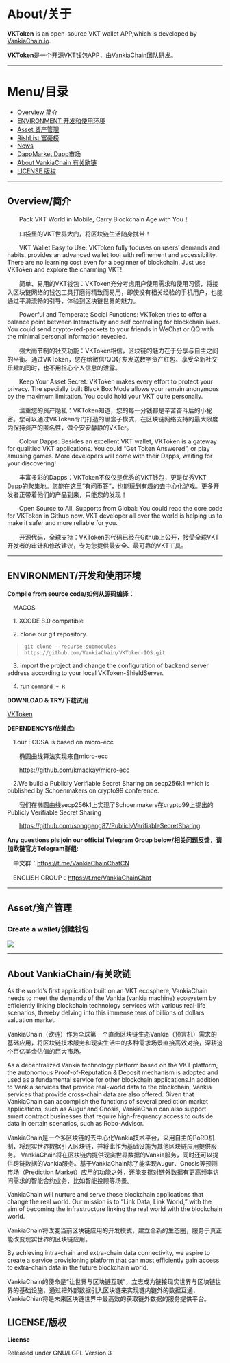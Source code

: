 # About/关于

**VKToken** is an open-source VKT wallet APP,which is developed by [VankiaChain.io](https://vankiachain.io).

**VKToken**是一个开源VKT钱包APP，由[VankiaChain团队](https://vankiachain.io)研发。

-------------------------------

# Menu/目录
+ [Overview  简介](#1)
+ [ENVIRONMENT  开发和使用环境](#2)
+ [Asset 资产管理](#3)
+ [RishList  富豪榜](#4)
+ [News](#5)
+ [DappMarket  Dapp市场](#6)
+ [About VankiaChain  有关欧链](#7)
+ [LICENSE  版权](#8)

------------------------------

<h2 id="1">Overview/简介</h2>

&emsp;&emsp;Pack VKT World in Mobile, Carry Blockchain Age with You！      

&emsp;&emsp;口袋里的VKT世界大门，将区块链生活随身携带！
   
&emsp;&emsp;VKT Wallet Easy to Use: VKToken fully focuses on users’ demands and habits, provides an advanced wallet tool with refinement and accessibility. There are no learning cost even for a beginner of blockchain. Just use VKToken and explore the charming VKT!     

&emsp;&emsp;简单、易用的VKT钱包：VKToken充分考虑用户使用需求和使用习惯，将接入区块链网络的钱包工具打磨得精致而易用，即使没有相关经验的手机用户，也能通过平滑流畅的引导，体验到区块链世界的魅力。   

&emsp;&emsp;Powerful and Temperate Social Functions: VKToken tries to offer a balance point between Interactivity and self controlling for blockchain lives. You could send crypto-red-packets to your friends in WeChat or QQ with the minimal personal information revealed.       

&emsp;&emsp;强大而节制的社交功能：VKToken相信，区块链的魅力在于分享与自主之间的平衡。通过VKToken，您在给微信/QQ好友发送数字资产红包、享受全新社交乐趣的同时，也不用担心个人信息的泄露。

&emsp;&emsp;Keep Your Asset Secret: VKToken makes every effort to protect your privacy. The specially built Black Box Mode allows your remain anonymous by the maximum limitation. You could hold your VKT quite personally.      

&emsp;&emsp;注重您的资产隐私：VKToken知道，您的每一分钱都是辛苦奋斗后的小秘密。您可以通过VKToken专门打造的黑盒子模式，在区块链网络支持的最大限度内保持资产的匿名性，做个安安静静的VKTer。
    
&emsp;&emsp;Colour Dapps: Besides an excellent VKT wallet, VKToken is a gateway for qualitied VKT applications. You could “Get Token Answered”, or play amusing games. More developers will come with their Dapps, waiting for your discovering!     

&emsp;&emsp;丰富多彩的Dapps：VKToken不仅仅是优秀的VKT钱包，更是优秀VKT Dapp的聚集地。您能在这里“有问币答”，也能玩到有趣的去中心化游戏。更多开发者正带着他们的产品到来，只能您的发现！  


&emsp;&emsp;Open Source to All, Supports from Global: You could read the core code for VKToken in Github now. VKT developer all over the world is helping us to make it safer and more reliable for you.     

&emsp;&emsp;开源代码，全球支持：VKToken的代码已经在Github上公开，接受全球VKT开发者的审计和修改建议，专为您提供最安全、最可靠的VKT工具。  


------------------------------
<h2 id="2">ENVIRONMENT/开发和使用环境</h2>

**Compile from source code/如何从源码编译：**

&emsp;MACOS

&emsp;1. XCODE 8.0 compatible

&emsp;2. clone our git repository.
>`git clone --recurse-submodules https://github.com/VankiaChain/VKToken-IOS.git`

&emsp;3. import the project and change the configuration of backend server address according to your local VKToken-ShieldServer.

&emsp;4. run `command + R`

**DOWNLOAD & TRY/下载试用**

[VKToken](https://VKToken.com/)


**DEPENDENCYS/依赖库:**

&emsp;1.our ECDSA is based on micro-ecc

&emsp;&emsp;椭圆曲线算法实现来自micro-ecc

&emsp;&emsp;https://github.com/kmackay/micro-ecc

&emsp;2.We build a Publicly Verifiable Secret Sharing on secp256k1 which is published by Schoenmakers on crypto99 conference.

&emsp;&emsp;我们在椭圆曲线secp256k1上实现了Schoenmakers在crypto99上提出的Publicly Verifiable Secret Sharing

&emsp;&emsp;https://github.com/songgeng87/PubliclyVerifiableSecretSharing


**Any questions pls join our official Telegram Group below/相关问题反馈，请加欧链官方Telegram群组:**

&emsp;中文群：https://t.me/VankiaChainChatCN

&emsp;ENGLISH GROUP：https://t.me/VankiaChainChat

------------------------------

<h2 id="3">Asset/资产管理</h2>

### Create a wallet/创建钱包
![](https://github.com/VankiaChain/VKToken/raw/master/screenshots/wallet.PNG)


------------------------------
<h2 id="7">About VankiaChain/有关欧链</h2>

As the world’s first application built on an VKT ecosphere, VankiaChain needs to meet the demands of the Vankia (vankia machine) ecosystem by efficiently linking blockchain technology services with various real-life scenarios, thereby delving into this immense tens of billions of dollars valuation market.

VankiaChain（欧链）作为全球第一个直面区块链生态Vankia（预言机）需求的基础应用，将区块链技术服务和现实生活中的多种需求场景直接高效对接，深耕这个百亿美金估值的巨大市场。

As a decentralized Vankia technology platform based on the VKT platform, the autonomous Proof-of-Reputation & Deposit mechanism is adopted and used as a fundamental service for other blockchain applications.In addition to Vankia services that provide real-world data to the blockchain, Vankia services that provide cross-chain data are also offered. Given that VankiaChain can accomplish the functions of several prediction market applications, such as Augur and Gnosis, VankiaChain can also support smart contract businesses that require high-frequency access to outside data in certain scenarios, such as Robo-Advisor.

VankiaChain是一个多区块链的去中心化Vankia技术平台，采用自主的PoRD机制，将现实世界数据引入区块链，并将此作为基础设施为其他区块链应用提供服务。
VankiaChain将在区块链内提供现实世界数据的Vankia服务，同时还可以提供跨链数据的Vankia服务。基于VankiaChain除了能实现Augur、Gnosis等预测市场（Prediction Market）应用的功能之外，还能支撑对链外数据有更高频率访问需求的智能合约业务，比如智能投顾等场景。

VankiaChain will nurture and serve those blockchain applications that change the real world. Our mission is to “Link Data, Link World,” with the aim of becoming the infrastructure linking the real world with the blockchain world.

VankiaChain将改变当前区块链应用的开发模式，建立全新的生态圈，服务于真正能改变现实世界的区块链应用。

By achieving intra-chain and extra-chain data connectivity, we aspire to create a service provisioning platform that can most efficiently gain access to extra-chain data in the future blockchain world.

VankiaChain的使命是“让世界与区块链互联”，立志成为链接现实世界与区块链世界的基础设施，通过把外部数据引入区块链来实现链内链外的数据互通，VankiaChian将是未来区块链世界中最高效的获取链外数据的服务提供平台。

<h2 id="8">LICENSE/版权</h2>

**License**

Released under GNU/LGPL Version 3
